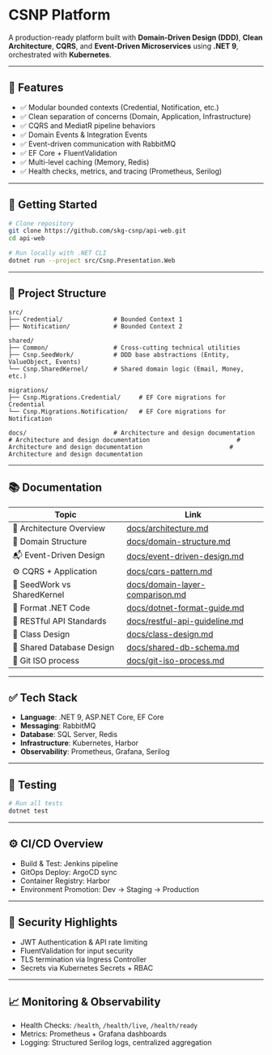 # CSNP Platform

A production-ready platform built with **Domain-Driven Design (DDD)**, **Clean Architecture**, **CQRS**, and **Event-Driven Microservices** using **.NET 9**, orchestrated with **Kubernetes**.

---

## 💭 Features

- ✅ Modular bounded contexts (Credential, Notification, etc.)
- ✅ Clean separation of concerns (Domain, Application, Infrastructure)
- ✅ CQRS and MediatR pipeline behaviors
- ✅ Domain Events & Integration Events
- ✅ Event-driven communication with RabbitMQ
- ✅ EF Core + FluentValidation
- ✅ Multi-level caching (Memory, Redis)
- ✅ Health checks, metrics, and tracing (Prometheus, Serilog)

---

## 🚀 Getting Started

```bash
# Clone repository
git clone https://github.com/skg-csnp/api-web.git
cd api-web

# Run locally with .NET CLI
dotnet run --project src/Csnp.Presentation.Web
```

---

## 📁 Project Structure

```
src/
├── Credential/              # Bounded Context 1
├── Notification/            # Bounded Context 2

shared/
├── Common/                  # Cross-cutting technical utilities
├── Csnp.SeedWork/           # DDD base abstractions (Entity, ValueObject, Events)
└── Csnp.SharedKernel/       # Shared domain logic (Email, Money, etc.)

migrations/
├── Csnp.Migrations.Credential/     # EF Core migrations for Credential
└── Csnp.Migrations.Notification/   # EF Core migrations for Notification

docs/                        # Architecture and design documentation                        # Architecture and design documentation                        # Architecture and design documentation                        # Architecture and design documentation
```

---

## 📚 Documentation

| Topic                         | Link                                                               |
|-------------------------------|--------------------------------------------------------------------|
| 🧱 Architecture Overview      | [docs/architecture.md](docs/architecture.md)                       |
| 📀 Domain Structure           | [docs/domain-structure.md](docs/domain-structure.md)               |
| 📬 Event-Driven Design        | [docs/event-driven-design.md](docs/event-driven-design.md)         |
| ⚙️ CQRS + Application         | [docs/cqrs-pattern.md](docs/cqrs-pattern.md)                       |
| 📁 SeedWork vs SharedKernel   | [docs/domain-layer-comparison.md](docs/domain-layer-comparison.md) |
| 📁 Format .NET Code           | [docs/dotnet-format-guide.md](docs/dotnet-format-guide.md)         |
| 📁 RESTful API Standards      | [docs/restful-api-guideline.md](docs/restful-api-guideline.md)     |
| 📁 Class Design               | [docs/class-design.md](docs/class-design.md)                       |
| 📁 Shared Database Design     | [docs/shared-db-schema.md](docs/shared-db-schema.md)               |
| 📁 Git ISO process            | [docs/git-iso-process.md](docs/git-iso-process.md)                 |

---

## ✅ Tech Stack

- **Language**: .NET 9, ASP.NET Core, EF Core
- **Messaging**: RabbitMQ
- **Database**: SQL Server, Redis
- **Infrastructure**: Kubernetes, Harbor
- **Observability**: Prometheus, Grafana, Serilog

---

## 🧪 Testing

```bash
# Run all tests
dotnet test
```

---

## ⚙️ CI/CD Overview

- Build & Test: Jenkins pipeline
- GitOps Deploy: ArgoCD sync
- Container Registry: Harbor
- Environment Promotion: Dev → Staging → Production

---

## 🔐 Security Highlights

- JWT Authentication & API rate limiting
- FluentValidation for input security
- TLS termination via Ingress Controller
- Secrets via Kubernetes Secrets + RBAC

---

## 📈 Monitoring & Observability

- Health Checks: `/health`, `/health/live`, `/health/ready`
- Metrics: Prometheus + Grafana dashboards
- Logging: Structured Serilog logs, centralized aggregation
